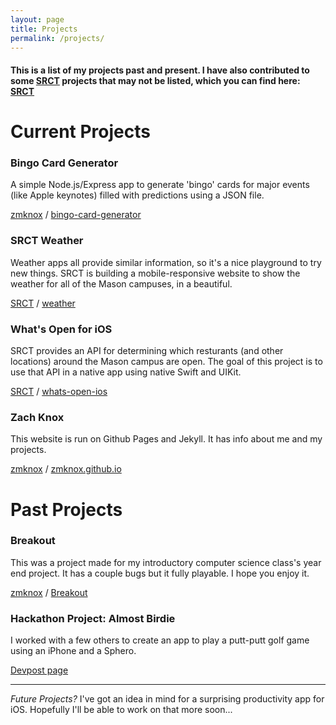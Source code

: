 ```yaml
---
layout: page
title: Projects
permalink: /projects/
---
```


#### This is a list of my projects past and present. I have also contributed to some [SRCT](http://srct.gmu.edu/) projects that may not be listed, which you can find here: [<i class="fa fa-github"></i> SRCT](https://github.com/SRCT)




Current Projects
================

### Bingo Card Generator
A simple Node.js/Express app to generate 'bingo' cards for major events (like Apple keynotes)
filled with predictions using a JSON file.

[<i class="fa fa-github"></i> zmknox](https://github.com/zmknox) / [bingo-card-generator](https://github.com/zmknox/bingo-card-generator)

### SRCT Weather
Weather apps all provide similar information, so it's a nice playground to try new things. SRCT is building
a mobile-responsive website to show the weather for all of the Mason campuses, in a beautiful.

[<i class="fa fa-gitlab"></i> SRCT](https://git.gmu.edu/srct) / [weather](https://git.gmu.edu/srct/weather)

### What's Open for iOS
SRCT provides an API for determining which resturants (and other locations) around the Mason campus are open.
The goal of this project is to use that API in a native app using native Swift and UIKit.

[<i class="fa fa-gitlab"></i> SRCT](https://git.gmu.edu/srct) / [whats-open-ios](https://git.gmu.edu/srct/whats-open-ios)

### Zach Knox
This website is run on Github Pages and Jekyll. It has info about me and my
projects.

[<i class="fa fa-github"></i> zmknox](https://github.com/zmknox) / [zmknox.github.io](https://github.com/zmknox/zmknox.github.io/)





Past Projects
=============

### Breakout
This was a project made for my introductory computer science class's year end
project. It has a couple bugs but it fully playable. I hope you enjoy it.

[<i class="fa fa-github"></i> zmknox](https://github.com/zmknox) / [Breakout](http://github.com/zmknox/Breakout/)

### Hackathon Project: Almost Birdie
I worked with a few others to create an app to play a putt-putt golf game using an iPhone and a Sphero.

[<i class="fa fa-safari"></i> Devpost page](https://devpost.com/software/sphero-putt-putt-practice)

----------------------------

_Future Projects?_ I've got an idea in mind for a surprising productivity app for iOS. Hopefully I'll be able to work on that more soon...
